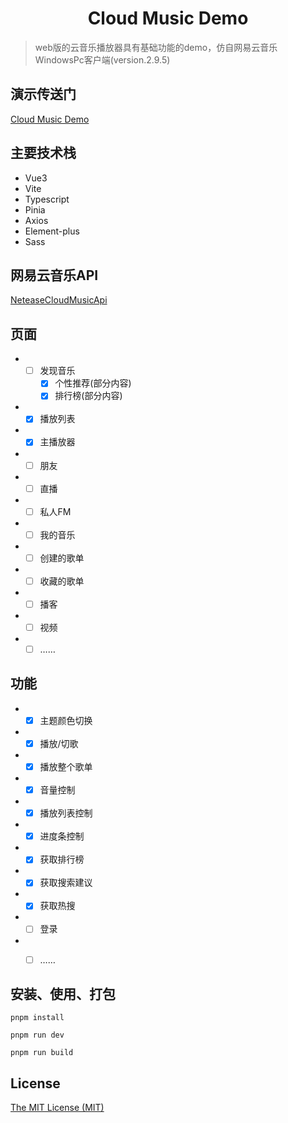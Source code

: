<h1 align="center">Cloud Music Demo</h1>

> web版的云音乐播放器具有基础功能的demo，仿自网易云音乐WindowsPc客户端(version.2.9.5)

## 演示传送门 

[Cloud Music Demo](http://101.34.166.157/)

## 主要技术栈

- Vue3
- Vite
- Typescript
- Pinia
- Axios
- Element-plus
- Sass

## 网易云音乐API

[NeteaseCloudMusicApi](https://github.com/Binaryify/NeteaseCloudMusicApi)

## 页面

- - [ ] 发现音乐
    - [x] 个性推荐(部分内容)
    - [x] 排行榜(部分内容)

- - [x] 播放列表

- - [x] 主播放器

- - [ ] 朋友

- - [ ] 直播

- - [ ] 私人FM

- - [ ] 我的音乐

- - [ ] 创建的歌单

- - [ ] 收藏的歌单

- - [ ] 播客

- - [ ] 视频

- - [ ] ……

## 功能

- - [x] 主题颜色切换

- - [x] 播放/切歌

- - [x] 播放整个歌单

- - [x] 音量控制

- - [x] 播放列表控制

- - [x] 进度条控制

- - [x] 获取排行榜

- - [x] 获取搜索建议

- - [x] 获取热搜

- - [ ] 登录

- - [ ] ……



## 安装、使用、打包

```
pnpm install

pnpm run dev

pnpm run build
```



## License

[The MIT License (MIT)](https://github.com/yking1996/vue3-family-bucket/blob/music-player/LICENSE)